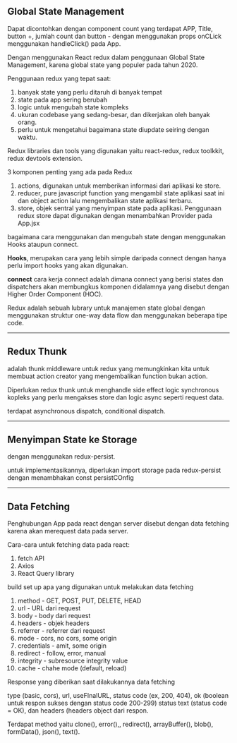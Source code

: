 ## Global State Management

Dapat dicontohkan dengan component count yang terdapat APP, Title, button +, jumlah count dan button - dengan menggunakan props onCLick menggunakan handleClick() pada App.

Dengan menggunakan React redux dalam penggunaan Global State Management, karena global state yang populer pada tahun 2020.

Penggunaan redux yang tepat saat:

1. banyak state yang perlu ditaruh di banyak tempat
2. state pada app sering berubah
3. logic untuk mengubah state kompleks
4. ukuran codebase yang sedang-besar, dan dikerjakan oleh banyak orang.
5. perlu untuk mengetahui bagaimana state diupdate seiring dengan waktu.

Redux libraries dan tools yang digunakan yaitu react-redux, redux toolkkit, redux devtools extension.

3 komponen penting yang ada pada Redux

1. actions, digunakan untuk memberikan informasi dari aplikasi ke store.
2. reducer, pure javascript function yang mengambil state aplikasi saat ini dan object action lalu mengembalikan state aplikasi terbaru.
3. store, objek sentral yang menyimpan state pada aplikasi. Penggunaan redux store dapat digunakan dengan menambahkan Provider pada App.jsx

bagaimana cara menggunakan dan mengubah state dengan menggunakan Hooks ataupun connect.

**Hooks**, merupakan cara yang lebih simple daripada connect dengan hanya perlu import hooks yang akan digunakan.

**connect**
cara kerja connect adalah dimana connect yang berisi states dan dispatchers akan membungkus komponen didalamnya yang disebut dengan Higher Order Component (HOC).

Redux adalah sebuah lubrary untuk manajemen state global dengan menggunakan struktur one-way data flow dan menggunakan beberapa tipe code.

---

## Redux Thunk

adalah thunk middleware untuk redux yang memungkinkan kita untuk membuat action creator yang mengembalikan function bukan action.

Diperlukan redux thunk untuk menghandle side effect logic synchronous kopleks yang perlu mengakses store dan logic async seperti request data.

terdapat asynchronous dispatch, conditional dispatch.

---

## Menyimpan State ke Storage

dengan menggunakan redux-persist.

untuk implementasikannya, diperlukan import storage pada redux-persist dengan menambhakan const persistCOnfig

---

## Data Fetching

Penghubungan App pada react dengan server disebut dengan data fetching karena akan merequest data pada server.

Cara-cara untuk fetching data pada react:

1. fetch API
2. Axios
3. React Query library

build set up apa yang digunakan untuk melakukan data fetching

1. method - GET, POST, PUT, DELETE, HEAD
2. url - URL dari request
3. body - body dari request
4. headers - objek headers
5. referrer - referrer dari request
6. mode - cors, no cors, some origin
7. credentials - amit, some origin
8. redirect - follow, error, manual
9. integrity - subresource integrity value
10. cache - chahe mode (default, reload)

Response yang diberikan saat dilakukannya data fetching

type (basic, cors), url, useFInalURL, status code (ex, 200, 404), ok (boolean untuk respon sukses dengan status code 200-299) status text (status code = OK), dan headers (headers object dari respon.

Terdapat method yaitu clone(), error(),, redirect(), arrayBuffer(), blob(), formData(), json(), text().
